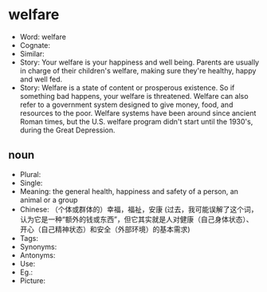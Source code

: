 # welfare

- Word: welfare
- Cognate: 
- Similar: 
- Story: Your welfare is your happiness and well being. Parents are usually in charge of their children's welfare, making sure they're healthy, happy and well fed.
- Story: Welfare is a state of content or prosperous existence. So if something bad happens, your welfare is threatened. Welfare can also refer to a government system designed to give money, food, and resources to the poor. Welfare systems have been around since ancient Roman times, but the U.S. welfare program didn't start until the 1930's, during the Great Depression.

## noun

- Plural: 
- Single: 
- Meaning: the general health, happiness and safety of a person, an animal or a group
- Chinese: （个体或群体的）幸福，福祉，安康 (过去，我可能误解了这个词，认为它是一种“额外的钱或东西”，但它其实就是人对健康（自己身体状态）、开心（自己精神状态）和安全（外部环境）的基本需求)
- Tags: 
- Synonyms: 
- Antonyms: 
- Use: 
- Eg.: 
- Picture: 

